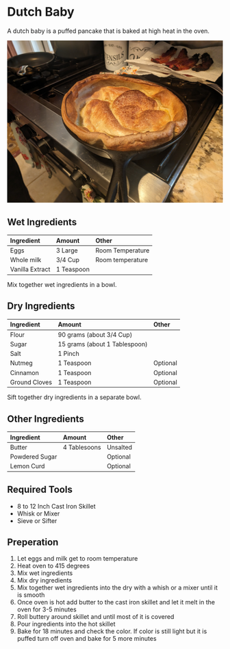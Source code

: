 # Dutch Baby

A dutch baby is a puffed pancake that is baked at high heat in the oven.

![dutch baby](media/dutch_baby_2.jpg)

## Wet Ingredients

|Ingredient|Amount|Other|
|:---|:---|:---|
| Eggs | 3 Large | Room Temperature |
| Whole milk | 3/4 Cup | Room temperature |
| Vanilla Extract | 1 Teaspoon | | 

Mix together wet ingredients in a bowl.

## Dry Ingredients

|Ingredient|Amount|Other|
|:---|:---|:---|
| Flour | 90 grams (about 3/4 Cup) | |
| Sugar | 15 grams (about 1 Tablespoon) | |
| Salt | 1 Pinch | |
| Nutmeg | 1 Teaspoon | Optional |
| Cinnamon | 1 Teaspoon | Optional |
| Ground Cloves | 1 Teaspoon | Optional |

Sift together dry ingredients in a separate bowl.

## Other Ingredients

|Ingredient|Amount|Other|
|:---|:---|:---|
| Butter | 4 Tablesoons | Unsalted |
| Powdered Sugar | | Optional |
| Lemon Curd | | Optional

## Required Tools

- 8 to 12 Inch Cast Iron Skillet 
- Whisk or Mixer
- Sieve or Sifter

## Preperation

1. Let eggs and milk get to room temperature
2. Heat oven to 415 degrees
3. Mix wet ingredients
4. Mix dry ingredients
5. Mix together wet ingredients into the dry with a whish or a mixer until it is smooth
6. Once oven is hot add butter to the cast iron skillet and let it melt in the oven for 3-5 minutes
7. Roll buttery around skillet and until most of it is covered 
8. Pour ingredients into the hot skillet
9. Bake for 18 minutes and check the color. If color is still light but it is puffed turn off oven and bake for 5 more minutes
